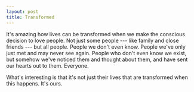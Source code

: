 ```yaml
---
layout: post
title: Transformed
---
```


It's amazing how lives can be transformed when we make the conscious decision to love people. Not just some people --- like family and close friends --- but all people. People we don't even know. People we've only just met and may never see again. People who don't even know we exist, but somehow we've noticed them and thought about them, and have sent our hearts out to them. Everyone.

What's interesting is that it's not just their lives that are transformed when this happens. It's ours.
